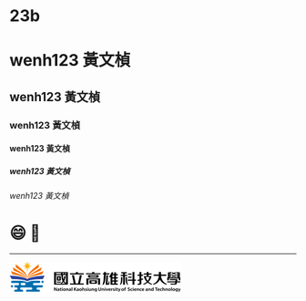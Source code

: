 # 23b 
# wenh123 黃文楨
## wenh123 黃文楨
### wenh123 黃文楨
#### wenh123 黃文楨
##### wenh123 黃文楨
###### wenh123 黃文楨

# :smile: 🚴 

----

![NKUST](logo.png "NKUST")
